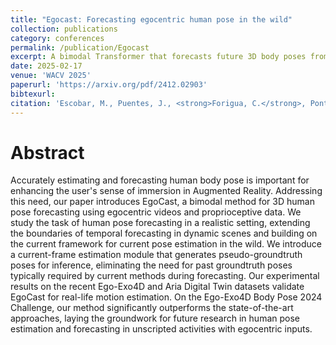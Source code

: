 ```yaml
---
title: "Egocast: Forecasting egocentric human pose in the wild"
collection: publications
category: conferences
permalink: /publication/Egocast
excerpt: A bimodal Transformer that forecasts future 3D body poses from first-person video and headset motion using pseudo-ground-truth estimation.
date: 2025-02-17
venue: 'WACV 2025'
paperurl: 'https://arxiv.org/pdf/2412.02903'
bibtexurl: 
citation: 'Escobar, M., Puentes, J., <strong>Forigua, C.</strong>, Pont-Tuset, J., Maninis, K. K., & Arbelaez, P. (2025, February). Egocast: Forecasting egocentric human pose in the wild. In 2025 IEEE/CVF Winter Conference on Applications of Computer Vision (WACV) (pp. 5831-5841). IEEE.'
---
```


Abstract
======
Accurately estimating and forecasting human body pose is important for enhancing the user's sense of immersion in Augmented Reality. Addressing this need, our paper introduces EgoCast, a bimodal method for 3D human pose forecasting using egocentric videos and proprioceptive data. We study the task of human pose forecasting in a realistic setting, extending the boundaries of temporal forecasting in dynamic scenes and building on the current framework for current pose estimation in the wild. We introduce a current-frame estimation module that generates pseudo-groundtruth poses for inference, eliminating the need for past groundtruth poses typically required by current methods during forecasting. Our experimental results on the recent Ego-Exo4D and Aria Digital Twin datasets validate EgoCast for real-life motion estimation. On the Ego-Exo4D Body Pose 2024 Challenge, our method significantly outperforms the state-of-the-art approaches, laying the groundwork for future research in human pose estimation and forecasting in unscripted activities with egocentric inputs.